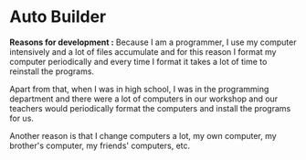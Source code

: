 # Auto Builder

**Reasons for development :**
Because I am a programmer, I use my computer intensively and a lot of files accumulate and for this reason I format my computer periodically and every time I format it takes a lot of time to reinstall the programs.

Apart from that, when I was in high school, I was in the programming department and there were a lot of computers in our workshop and our teachers would periodically format the computers and install the programs for us.

Another reason is that I change computers a lot, my own computer, my brother's computer, my friends' computers, etc.
